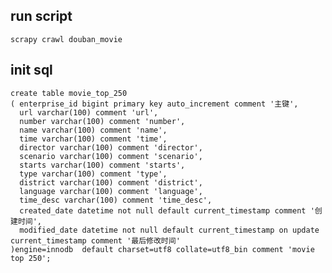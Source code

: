## run script
    scrapy crawl douban_movie

## init sql
    create table movie_top_250
    ( enterprise_id bigint primary key auto_increment comment '主键',
      url varchar(100) comment 'url',
      number varchar(100) comment 'number',
      name varchar(100) comment 'name',
      time varchar(100) comment 'time',
      director varchar(100) comment 'director',
      scenario varchar(100) comment 'scenario',
      starts varchar(100) comment 'starts',
      type varchar(100) comment 'type',
      district varchar(100) comment 'district',
      language varchar(100) comment 'language',
      time_desc varchar(100) comment 'time_desc',
      created_date datetime not null default current_timestamp comment '创建时间',
      modified_date datetime not null default current_timestamp on update current_timestamp comment '最后修改时间'
    )engine=innodb  default charset=utf8 collate=utf8_bin comment 'movie top 250';
